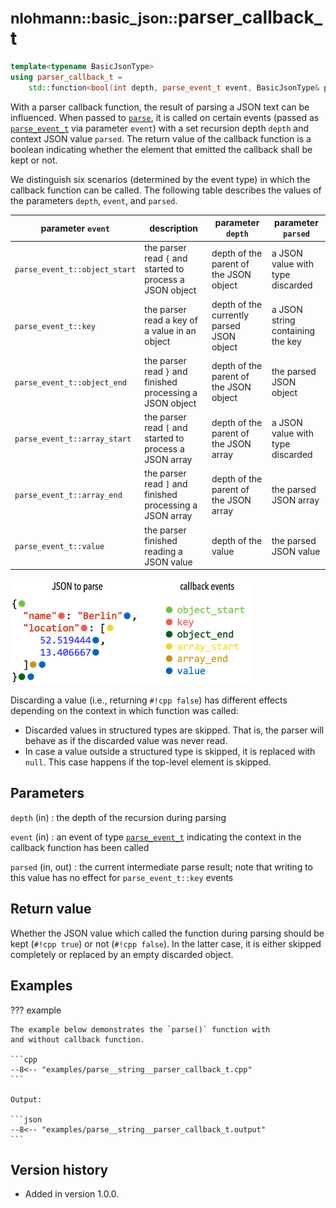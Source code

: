# <small>nlohmann::basic_json::</small>parser_callback_t

```cpp
template<typename BasicJsonType>
using parser_callback_t =
    std::function<bool(int depth, parse_event_t event, BasicJsonType& parsed)>;
```

With a parser callback function, the result of parsing a JSON text can be influenced. When passed to
[`parse`](parse.md), it is called on certain events (passed as [`parse_event_t`](parse_event_t.md) via parameter
`event`) with a set recursion depth `depth` and context JSON value `parsed`. The return value of the callback function
is a boolean indicating whether the element that emitted the callback shall be kept or not.

We distinguish six scenarios (determined by the event type) in which the callback function can be called. The following
table describes the values of the parameters `depth`, `event`, and `parsed`.

parameter `event` | description | parameter `depth` | parameter `parsed`
------------------ | ----------- | ------------------ | -------------------
`parse_event_t::object_start` | the parser read `{` and started to process a JSON object | depth of the parent of the JSON object | a JSON value with type discarded
`parse_event_t::key` | the parser read a key of a value in an object | depth of the currently parsed JSON object | a JSON string containing the key
`parse_event_t::object_end` | the parser read `}` and finished processing a JSON object | depth of the parent of the JSON object | the parsed JSON object
`parse_event_t::array_start` | the parser read `[` and started to process a JSON array | depth of the parent of the JSON array | a JSON value with type discarded
`parse_event_t::array_end` | the parser read `]` and finished processing a JSON array | depth of the parent of the JSON array | the parsed JSON array
`parse_event_t::value` | the parser finished reading a JSON value | depth of the value | the parsed JSON value

![Example when certain parse events are triggered](../../images/callback_events.png)

Discarding a value (i.e., returning `#!cpp false`) has different effects depending on the context in which function was
called:

- Discarded values in structured types are skipped. That is, the parser will behave as if the discarded value was never
  read.
- In case a value outside a structured type is skipped, it is replaced with `null`. This case happens if the top-level
  element is skipped.

## Parameters

`depth` (in)
:   the depth of the recursion during parsing

`event` (in)
:   an event of type [`parse_event_t`](parse_event_t.md) indicating the context in
    the callback function has been called

`parsed` (in, out)
:    the current intermediate parse result; note that
     writing to this value has no effect for `parse_event_t::key` events

## Return value

Whether the JSON value which called the function during parsing should be kept (`#!cpp true`) or not (`#!cpp false`). In
the latter case, it is either skipped completely or replaced by an empty discarded object.

## Examples

??? example

    The example below demonstrates the `parse()` function with
    and without callback function.

    ```cpp
    --8<-- "examples/parse__string__parser_callback_t.cpp"
    ```
    
    Output:
    
    ```json
    --8<-- "examples/parse__string__parser_callback_t.output"
    ```

## Version history

- Added in version 1.0.0.
